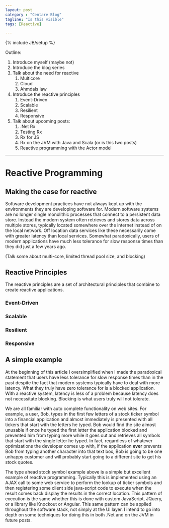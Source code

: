 ```yaml
---
layout: post
category : "Centare Blog"
tagline: "Is this visible"
tags: [Reactive]

---
```

{% include JB/setup %}

Outline:

1. Introduce myself (maybe not)
2. Introduce the blog series
3. Talk about the need for reactive
	1. Multicore
	2. Cloud
	3. Ahmdals law
4. Introduce the reactive principles
	1. Event-Driven
	2. Scalable
	3. Resilient
	4. Responsive
5. Talk about upcoming posts:
	1. .Net Rx
	2. Testing Rx
	3. Rx for JS
	4. Rx on the JVM with Java and Scala  (or is this two posts)
	5. Reactive programming with the Actor model

---

# Reactive Programming #

## Making the case for reactive ##

Software development practices have not always kept up with the environments they are developing software for.  Modern software systems are no longer single monolithic processes that connect to a persistent data store.  Instead the modern system often retrieves and stores data across multiple stores, typically located somewhere over the internet instead of on the local network.  Off location data services like these necessarily come with greater latency than local services.  Somewhat paradoxically, users of modern applications have much less tolerance for slow response times than they did just a few years ago.

(Talk some about multi-core, limited thread pool size, and blocking)

## Reactive Principles ##

The reactive principles are a set of architectural principles that combine to create reactive applications.

### Event-Driven ###

### Scalable ###

### Resilient ###

### Responsive ###

## A simple example ##

At the beginning of this article I oversimplified when I made the paradoxical statement that users have less tolerance for slow response times than in the past despite the fact that modern systems typically have to deal with more latency.  What they truly have zero tolerance for is a blocked application.  With a reactive system, latency is less of a problem because latency does not necessitate blocking.  Blocking is what users truly will not tolerate.

We are all familiar with auto complete functionality on web sites.  For example, a user, Bob, types in the first few letters of a stock ticker symbol into a financial application and almost immediately is presented with all tickers that start with the letters he typed.  Bob would find the site almost unusable if once he typed the first letter the application blocked and prevented him from typing more while it goes out and retrieves all symbols that start with the single letter he typed.  In fact, regardless of whatever optimizations the developer comes up with, if the application **ever** prevents Bob from typing another character into that text box, Bob is going to be one unhappy customer and will probably start going to a different site to get his stock quotes.

The type ahead stock symbol example above is a simple but excellent example of reactive programming.  Typically this is implemented using an AJAX call to some web service to perform the lookup of ticker symbols and then registering some client side java-script code to execute when the result comes back display the results in the correct location.  This pattern of execution is the same whether this is done with custom JavaScript, JQuery, or a library like Knockout or Angular.  This same pattern can be applied throughout the software stack, not simply at the UI layer.  I intend to go into depth on some techniques for doing this in both .Net and on the JVM in future posts.